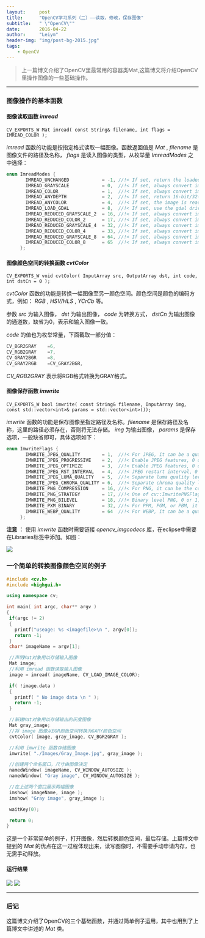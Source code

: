 ```yaml
---
layout:     post
title:      "OpenCV学习系列（二）——读取，修改，保存图像"
subtitle:   " \"OpenCV\""
date:       2016-04-22
author:     "Leiym"
header-img: "img/post-bg-2015.jpg"
tags:
    - OpenCV
---
```


> 上一篇博文介绍了OpenCV里最常用的容器类Mat,这篇博文将介绍OpenCV里操作图像的一些基础操作。

---

### 图像操作的基本函数

#### 图像读取函数 *imread*

`
CV_EXPORTS_W Mat imread( const String& filename, int flags = IMREAD_COLOR );
`

*imread* 函数的功能是按指定格式读取一幅图像。函数返回值是 *Mat* , *filename* 是图像文件的路径及名称， *flags* 是读入图像的类型，从枚举量 *ImreadModes* 之中选择：

```C++
enum ImreadModes {
       IMREAD_UNCHANGED            = -1, //!< If set, return the loaded image as is (with alpha channel, otherwise it gets cropped).
       IMREAD_GRAYSCALE            = 0,  //!< If set, always convert image to the single channel grayscale image.
       IMREAD_COLOR                = 1,  //!< If set, always convert image to the 3 channel BGR color image.
       IMREAD_ANYDEPTH             = 2,  //!< If set, return 16-bit/32-bit image when the input has the corresponding depth, otherwise convert it to 8-bit.
       IMREAD_ANYCOLOR             = 4,  //!< If set, the image is read in any possible color format.
       IMREAD_LOAD_GDAL            = 8,  //!< If set, use the gdal driver for loading the image.
       IMREAD_REDUCED_GRAYSCALE_2  = 16, //!< If set, always convert image to the single channel grayscale image and the image size reduced 1/2.
       IMREAD_REDUCED_COLOR_2      = 17, //!< If set, always convert image to the 3 channel BGR color image and the image size reduced 1/2.
       IMREAD_REDUCED_GRAYSCALE_4  = 32, //!< If set, always convert image to the single channel grayscale image and the image size reduced 1/4.
       IMREAD_REDUCED_COLOR_4      = 33, //!< If set, always convert image to the 3 channel BGR color image and the image size reduced 1/4.
       IMREAD_REDUCED_GRAYSCALE_8  = 64, //!< If set, always convert image to the single channel grayscale image and the image size reduced 1/8.
       IMREAD_REDUCED_COLOR_8      = 65  //!< If set, always convert image to the 3 channel BGR color image and the image size reduced 1/8.
     };
```

#### 图像颜色空间的转换函数 *cvtColor*

`
CV_EXPORTS_W void cvtColor( InputArray src, OutputArray dst, int code, int dstCn = 0 );
`

*cvtColor* 函数的功能是转换一幅图像至另一颜色空间。颜色空间是颜色的编码方式，例如： *RGB* , *HSV/HLS* , *YCrCb* 等。

参数 *src* 为输入图像， *dst* 为输出图像， *code* 为转换方式， *dstCn* 为输出图像的通道数，缺省为0，表示和输入图像一致。

*code* 的值也为枚举常量，下面截取一部分值：

```C++
CV_BGR2GRAY    =6,
CV_RGB2GRAY    =7,
CV_GRAY2BGR    =8,
CV_GRAY2RGB    =CV_GRAY2BGR,
```
*CV_RGB2GRAY* 表示将RGB格式转换为GRAY格式。

#### 图像保存函数 *imwrite*


`CV_EXPORTS_W bool imwrite( const String& filename, InputArray img, const std::vector<int>& params = std::vector<int>());`

*imwrite* 函数的功能是保存图像至指定路径及名称。*filename* 是保存路径及名称，这里的路径必须存在，否则将无法存储。 *img* 为输出图像， *params* 是保存选项，一般缺省即可，具体选项如下：

```C++
enum ImwriteFlags {
       IMWRITE_JPEG_QUALITY        = 1,  //!< For JPEG, it can be a quality from 0 to 100 (the higher is the better). Default value is 95.
       IMWRITE_JPEG_PROGRESSIVE    = 2,  //!< Enable JPEG features, 0 or 1, default is False.
       IMWRITE_JPEG_OPTIMIZE       = 3,  //!< Enable JPEG features, 0 or 1, default is False.
       IMWRITE_JPEG_RST_INTERVAL   = 4,  //!< JPEG restart interval, 0 - 65535, default is 0 - no restart.
       IMWRITE_JPEG_LUMA_QUALITY   = 5,  //!< Separate luma quality level, 0 - 100, default is 0 - don't use.
       IMWRITE_JPEG_CHROMA_QUALITY = 6,  //!< Separate chroma quality level, 0 - 100, default is 0 - don't use.
       IMWRITE_PNG_COMPRESSION     = 16, //!< For PNG, it can be the compression level from 0 to 9. A higher value means a smaller size and longer compression time. Default value is 3.
       IMWRITE_PNG_STRATEGY        = 17, //!< One of cv::ImwritePNGFlags, default is IMWRITE_PNG_STRATEGY_DEFAULT.
       IMWRITE_PNG_BILEVEL         = 18, //!< Binary level PNG, 0 or 1, default is 0.
       IMWRITE_PXM_BINARY          = 32, //!< For PPM, PGM, or PBM, it can be a binary format flag, 0 or 1. Default value is 1.
       IMWRITE_WEBP_QUALITY        = 64  //!< For WEBP, it can be a quality from 1 to 100 (the higher is the better). By default (without any parameter) and for quality above 100 the lossless compression is used.
     };
```

**注意** ： 使用 *imwrite* 函数时需要链接 *opencv_imgcodecs* 库，在eclipse中需要在Libraries标签中添加。如图：

<img src="http://leiym.com/img/in-post/post-opencv/cv_eclipse.jpg"/>

### 一个简单的转换图像颜色空间的例子

```C++
#include <cv.h>
#include <highgui.h>

using namespace cv;

int main( int argc, char** argv )
{
 if(argc != 2)
 {
   printf("useage: %s <imagefile>\n ", argv[0]);
   return -1;
 }
 char* imageName = argv[1];

 //声明Mat对象用以存储输入图像
 Mat image;
 //利用 imread 函数读取输入图像
 image = imread( imageName, CV_LOAD_IMAGE_COLOR);

 if( !image.data )
 {
   printf( " No image data \n " );
   return -1;
 }

 //新建Mat对象用以存储输出的灰度图像
 Mat gray_image;
 //将 image 图像从BGR颜色空间转换为GARY颜色空间
 cvtColor( image, gray_image, CV_BGR2GRAY );

 //利用 imwrite 函数存储图像
 imwrite( "./Images/Gray_Image.jpg", gray_image );

 //创建两个命名窗口，尺寸由图像决定
 namedWindow( imageName, CV_WINDOW_AUTOSIZE );
 namedWindow( "Gray image", CV_WINDOW_AUTOSIZE );

 //在上述两个窗口展示两幅图像
 imshow( imageName, image );
 imshow( "Gray image", gray_image );

 waitKey(0);

 return 0;
}
```

这是一个非常简单的例子，打开图像，然后转换颜色空间，最后存储。上篇博文中提到的 *Mat* 的优点在这一过程体现出来，读写图像时，不需要手动申请内存，也无需手动释放。

#### 运行结果

<img src="http://leiym.com/img/in-post/post-opencv/res.jpg"/>

<img src="http://leiym.com/img/in-post/post-opencv/res2.jpg"/>

---

### 后记

这篇博文介绍了OpenCV的三个基础函数，并通过简单例子运用，其中也用到了上篇博文中讲述的 *Mat* 类。
